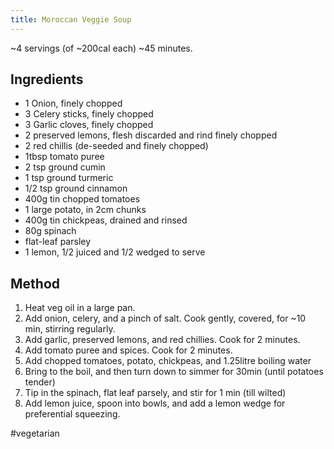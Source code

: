 ```yaml
---
title: Moroccan Veggie Soup
---
```


\~4 servings (of \~200cal each) \~45 minutes.

## Ingredients

-   1 Onion, finely chopped
-   3 Celery sticks, finely chopped
-   3 Garlic cloves, finely chopped
-   2 preserved lemons, flesh discarded and rind finely chopped
-   2 red chillis (de-seeded and finely chopped)
-   1tbsp tomato puree
-   2 tsp ground cumin
-   1 tsp ground turmeric
-   1/2 tsp ground cinnamon
-   400g tin chopped tomatoes
-   1 large potato, in 2cm chunks
-   400g tin chickpeas, drained and rinsed
-   80g spinach
-   flat-leaf parsley
-   1 lemon, 1/2 juiced and 1/2 wedged to serve

## Method

1.  Heat veg oil in a large pan.
2.  Add onion, celery, and a pinch of salt. Cook gently, covered, for \~10 min, stirring regularly.
3.  Add garlic, preserved lemons, and red chillies. Cook for 2 minutes.
4.  Add tomato puree and spices. Cook for 2 minutes.
5.  Add chopped tomatoes, potato, chickpeas, and 1.25litre boiling water
6.  Bring to the boil, and then turn down to simmer for 30min (until potatoes tender)
7.  Tip in the spinach, flat leaf parsely, and stir for 1 min (till wilted)
8.  Add lemon juice, spoon into bowls, and add a lemon wedge for preferential squeezing.

#vegetarian
